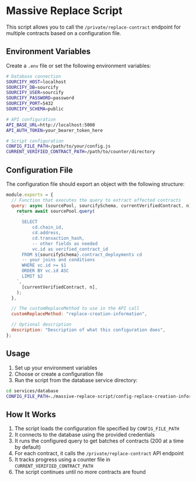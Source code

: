 # Massive Replace Script

This script allows you to call the `/private/replace-contract` endpoint for multiple contracts based on a configuration file.

## Environment Variables

Create a `.env` file or set the following environment variables:

```bash
# Database connection
SOURCIFY_HOST=localhost
SOURCIFY_DB=sourcify
SOURCIFY_USER=sourcify
SOURCIFY_PASSWORD=password
SOURCIFY_PORT=5432
SOURCIFY_SCHEMA=public

# API configuration
API_BASE_URL=http://localhost:5000
API_AUTH_TOKEN=your_bearer_token_here

# Script configuration
CONFIG_FILE_PATH=/path/to/your/config.js
CURRENT_VERIFIED_CONTRACT_PATH=/path/to/counter/directory
```

## Configuration File

The configuration file should export an object with the following structure:

```javascript
module.exports = {
  // Function that executes the query to extract affected contracts
  query: async (sourcePool, sourcifySchema, currentVerifiedContract, n) => {
    return await sourcePool.query(
      `
      SELECT 
          cd.chain_id,
          cd.address,
          cd.transaction_hash,
          -- other fields as needed
          vc.id as verified_contract_id
      FROM ${sourcifySchema}.contract_deployments cd
      -- your joins and conditions
      WHERE vc.id >= $1
      ORDER BY vc.id ASC
      LIMIT $2
    `,
      [currentVerifiedContract, n],
    );
  },

  // The customReplaceMethod to use in the API call
  customReplaceMethod: "replace-creation-information",

  // Optional description
  description: "Description of what this configuration does",
};
```

## Usage

1. Set up your environment variables
2. Choose or create a configuration file
3. Run the script from the database service directory:

```bash
cd services/database
CONFIG_FILE_PATH=./massive-replace-script/config-replace-creation-information.js npm run massive-replace
```

## How It Works

1. The script loads the configuration file specified by `CONFIG_FILE_PATH`
2. It connects to the database using the provided credentials
3. It runs the configured query to get batches of contracts (200 at a time by default)
4. For each contract, it calls the `/private/replace-contract` API endpoint
5. It tracks progress using a counter file in `CURRENT_VERIFIED_CONTRACT_PATH`
6. The script continues until no more contracts are found
